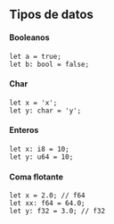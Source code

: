 ##  Tipos de datos

#### Booleanos

```
let a = true;
let b: bool = false;
```

#### Char

```
let x = 'x';
let y: char = 'y';
```

#### Enteros

```
let x: i8 = 10;
let y: u64 = 10;
```

#### Coma flotante

```
let x = 2.0; // f64
let xx: f64 = 64.0;
let y: f32 = 3.0; // f32
```
